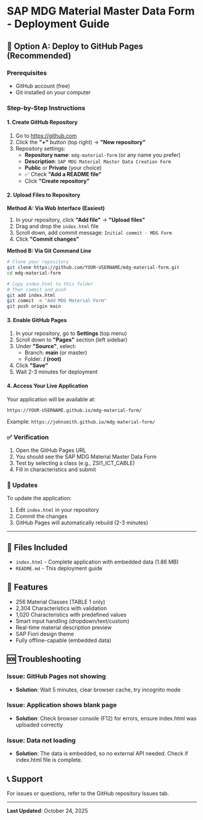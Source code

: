 # SAP MDG Material Master Data Form - Deployment Guide

## 🚀 Option A: Deploy to GitHub Pages (Recommended)

### Prerequisites
- GitHub account (free)
- Git installed on your computer

### Step-by-Step Instructions

#### 1. Create GitHub Repository
1. Go to https://github.com
2. Click the **"+"** button (top right) → **"New repository"**
3. Repository settings:
   - **Repository name**: `mdg-material-form` (or any name you prefer)
   - **Description**: `SAP MDG Material Master Data Creation Form`
   - **Public** or **Private** (your choice)
   - ✅ Check **"Add a README file"**
   - Click **"Create repository"**

#### 2. Upload Files to Repository

**Method A: Via Web Interface (Easiest)**
1. In your repository, click **"Add file"** → **"Upload files"**
2. Drag and drop the `index.html` file
3. Scroll down, add commit message: `Initial commit - MDG Form`
4. Click **"Commit changes"**

**Method B: Via Git Command Line**
```bash
# Clone your repository
git clone https://github.com/YOUR-USERNAME/mdg-material-form.git
cd mdg-material-form

# Copy index.html to this folder
# Then commit and push
git add index.html
git commit -m "Add MDG Material Form"
git push origin main
```

#### 3. Enable GitHub Pages
1. In your repository, go to **Settings** (top menu)
2. Scroll down to **"Pages"** section (left sidebar)
3. Under **"Source"**, select:
   - Branch: **main** (or master)
   - Folder: **/ (root)**
4. Click **"Save"**
5. Wait 2-3 minutes for deployment

#### 4. Access Your Live Application
Your application will be available at:
```
https://YOUR-USERNAME.github.io/mdg-material-form/
```

Example: `https://johnsmith.github.io/mdg-material-form/`

### ✅ Verification
1. Open the GitHub Pages URL
2. You should see the SAP MDG Material Master Data Form
3. Test by selecting a class (e.g., ZSI1_ICT_CABLE)
4. Fill in characteristics and submit

### 🔄 Updates
To update the application:
1. Edit `index.html` in your repository
2. Commit the changes
3. GitHub Pages will automatically rebuild (2-3 minutes)

---

## 📁 Files Included
- `index.html` - Complete application with embedded data (1.86 MB)
- `README.md` - This deployment guide

## 🎯 Features
- 256 Material Classes (TABLE 1 only)
- 2,304 Characteristics with validation
- 1,020 Characteristics with predefined values
- Smart input handling (dropdown/text/custom)
- Real-time material description preview
- SAP Fiori design theme
- Fully offline-capable (embedded data)

## 🆘 Troubleshooting

### Issue: GitHub Pages not showing
- **Solution**: Wait 5 minutes, clear browser cache, try incognito mode

### Issue: Application shows blank page
- **Solution**: Check browser console (F12) for errors, ensure index.html was uploaded correctly

### Issue: Data not loading
- **Solution**: The data is embedded, so no external API needed. Check if index.html file is complete.

## 📞 Support
For issues or questions, refer to the GitHub repository Issues tab.

---

**Last Updated**: October 24, 2025
